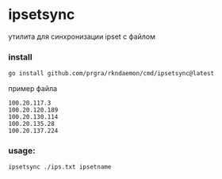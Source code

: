 # ipsetsync

утилита для синхронизации ipset с файлом

### install

```bash
go install github.com/prgra/rkndaemon/cmd/ipsetsync@latest
```

пример файла
```
100.20.117.3
100.20.120.189
100.20.130.114
100.20.135.28
100.20.137.224
```


### usage:

```bash
ipsetsync ./ips.txt ipsetname
```

